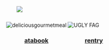 #  ![](https://komarev.com/ghpvc/?username=graveyardletters&color=750006&style=plastic&label= + + +subscribe+to+have+him+executed+ + + ) 
![deliciousgourmetmeal](https://images-ext-1.discordapp.net/external/kqpQGvFTotp5n3Is8As3QlAKU2S_p_eAmgte1KM8qkk/https/media.tenor.com/rRpUGKGYexcAAAAj/yum-bfdi.gif) ![UGLY FAG](https://encrypted-tbn0.gstatic.com/images?q=tbn:ANd9GcTb8qhgGyd_zu7_VoR_84ypnCvQ4SAC0jpgvQ&s)
###    [atabook](https://deathsdespair.atabook.org/)      [rentry](https://rentry.co/deaths-despair)
